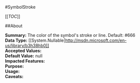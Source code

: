 #SymbolStroke

[[_TOC_]]

##About

**Summary:**  The color of the symbol's stroke or line. Default: #666   
**Data Type:** [[System.Nullable|http://msdn.microsoft.com/en-us/library/b3h38hb0]]  
**Accepted Values:**   
**Default Value:** null  
**Impacted Features:**   
**Purpose:**   
**Usage:**   
**Caveats:**   

